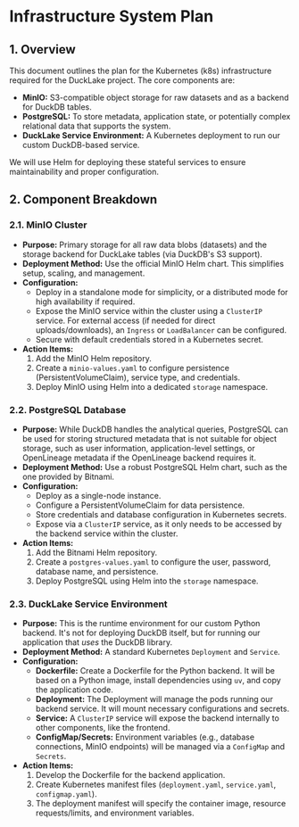 # Infrastructure System Plan

## 1. Overview

This document outlines the plan for the Kubernetes (k8s) infrastructure required for the DuckLake project. The core components are:
- **MinIO:** S3-compatible object storage for raw datasets and as a backend for DuckDB tables.
- **PostgreSQL:** To store metadata, application state, or potentially complex relational data that supports the system.
- **DuckLake Service Environment:** A Kubernetes deployment to run our custom DuckDB-based service.

We will use Helm for deploying these stateful services to ensure maintainability and proper configuration.

## 2. Component Breakdown

### 2.1. MinIO Cluster

- **Purpose:** Primary storage for all raw data blobs (datasets) and the storage backend for DuckLake tables (via DuckDB's S3 support).
- **Deployment Method:** Use the official MinIO Helm chart. This simplifies setup, scaling, and management.
- **Configuration:**
    - Deploy in a standalone mode for simplicity, or a distributed mode for high availability if required.
    - Expose the MinIO service within the cluster using a `ClusterIP` service. For external access (if needed for direct uploads/downloads), an `Ingress` or `LoadBalancer` can be configured.
    - Secure with default credentials stored in a Kubernetes secret.
- **Action Items:**
    1. Add the MinIO Helm repository.
    2. Create a `minio-values.yaml` to configure persistence (PersistentVolumeClaim), service type, and credentials.
    3. Deploy MinIO using Helm into a dedicated `storage` namespace.

### 2.2. PostgreSQL Database

- **Purpose:** While DuckDB handles the analytical queries, PostgreSQL can be used for storing structured metadata that is not suitable for object storage, such as user information, application-level settings, or OpenLineage metadata if the OpenLineage backend requires it.
- **Deployment Method:** Use a robust PostgreSQL Helm chart, such as the one provided by Bitnami.
- **Configuration:**
    - Deploy as a single-node instance.
    - Configure a PersistentVolumeClaim for data persistence.
    - Store credentials and database configuration in Kubernetes secrets.
    - Expose via a `ClusterIP` service, as it only needs to be accessed by the backend service within the cluster.
- **Action Items:**
    1. Add the Bitnami Helm repository.
    2. Create a `postgres-values.yaml` to configure the user, password, database name, and persistence.
    3. Deploy PostgreSQL using Helm into the `storage` namespace.

### 2.3. DuckLake Service Environment

- **Purpose:** This is the runtime environment for our custom Python backend. It's not for deploying DuckDB itself, but for running our application that *uses* the DuckDB library.
- **Deployment Method:** A standard Kubernetes `Deployment` and `Service`.
- **Configuration:**
    - **Dockerfile:** Create a Dockerfile for the Python backend. It will be based on a Python image, install dependencies using `uv`, and copy the application code.
    - **Deployment:** The Deployment will manage the pods running our backend service. It will mount necessary configurations and secrets.
    - **Service:** A `ClusterIP` service will expose the backend internally to other components, like the frontend.
    - **ConfigMap/Secrets:** Environment variables (e.g., database connections, MinIO endpoints) will be managed via a `ConfigMap` and `Secrets`.
- **Action Items:**
    1. Develop the Dockerfile for the backend application.
    2. Create Kubernetes manifest files (`deployment.yaml`, `service.yaml`, `configmap.yaml`).
    3. The deployment manifest will specify the container image, resource requests/limits, and environment variables.

